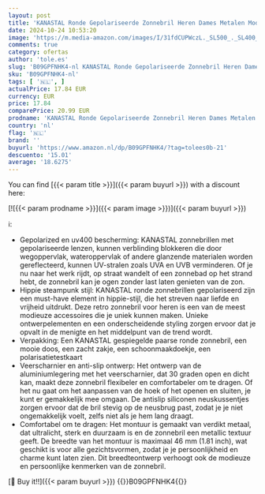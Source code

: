 ```yaml
---
layout: post
title: 'KANASTAL Ronde Gepolariseerde Zonnebril Heren Dames Metalen Mode Paars Spiegel Universele UV400 Beschermende Steampunk Zonnebrillen Hippie Retro'
date: 2024-10-24 10:53:20
image: 'https://m.media-amazon.com/images/I/31fdCUPWczL._SL500_._SL400_.jpg'
comments: true
category: ofertas
author: 'tole.es'
slug: 'B09GPFNHK4-nl KANASTAL Ronde Gepolariseerde Zonnebril Heren Dames...'
sku: 'B09GPFNHK4-nl'
tags: [ '🇳🇱', ]
actualPrice: 17.84 EUR
currency: EUR
price: 17.84
comparePrice: 20.99 EUR
prodname: 'KANASTAL Ronde Gepolariseerde Zonnebril Heren Dames Metalen Mode Paars Spiegel Universele UV400 Beschermende Steampunk Zonnebrillen Hippie Retro'
country: 'nl'
flag: '🇳🇱'
brand: ''
buyurl: 'https://www.amazon.nl/dp/B09GPFNHK4/?tag=tolees0b-21'
descuento: '15.01'
average: '18.6275'
---
```


You can find [{{< param title >}}]({{< param buyurl >}}) with a discount here:

[![{{< param prodname >}}]({{< param image >}})]({{< param buyurl >}})

ℹ️:

- Gepolarized en uv400 bescherming: KANASTAL zonnebrillen met gepolariseerde lenzen, kunnen verblinding blokkeren die door wegoppervlak, wateroppervlak of andere glanzende materialen worden gereflecteerd, kunnen UV-stralen zoals UVA en UVB verminderen. Of je nu naar het werk rijdt, op straat wandelt of een zonnebad op het strand hebt, de zonnebril kan je ogen zonder last laten genieten van de zon.
- Hippie steampunk stijl: KANASTAL ronde zonnebrillen gepolariseerd zijn een must-have element in hippie-stijl, die het streven naar liefde en vrijheid uitdrukt. Deze retro zonnebril voor heren is een van de meest modieuze accessoires die je uniek kunnen maken. Unieke ontwerpelementen en een onderscheidende styling zorgen ervoor dat je opvalt in de menigte en het middelpunt van de trend wordt.
- Verpakking: Een KANASTAL gespiegelde paarse ronde zonnebril, een mooie doos, een zacht zakje, een schoonmaakdoekje, een polarisatietestkaart
- Veerscharnier en anti-slip ontwerp: Het ontwerp van de aluminiumlegering met het veerscharnier, dat 30 graden open en dicht kan, maakt deze zonnebril flexibeler en comfortabeler om te dragen. Of het nu gaat om het aanpassen van de hoek of het openen en sluiten, je kunt er gemakkelijk mee omgaan. De antislip siliconen neuskussentjes zorgen ervoor dat de bril stevig op de neusbrug past, zodat je je niet ongemakkelijk voelt, zelfs niet als je hem lang draagt.
- Comfortabel om te dragen: Het montuur is gemaakt van verdikt metaal, dat ultralicht, sterk en duurzaam is en de zonnebril een metallic textuur geeft. De breedte van het montuur is maximaal 46 mm (1.81 inch), wat geschikt is voor alle gezichtsvormen, zodat je je persoonlijkheid en charme kunt laten zien. Dit breedteontwerp verhoogt ook de modieuze en persoonlijke kenmerken van de zonnebril.

[🛒 Buy it!!]({{< param buyurl >}})
{{<world>}}B09GPFNHK4{{</world>}}
